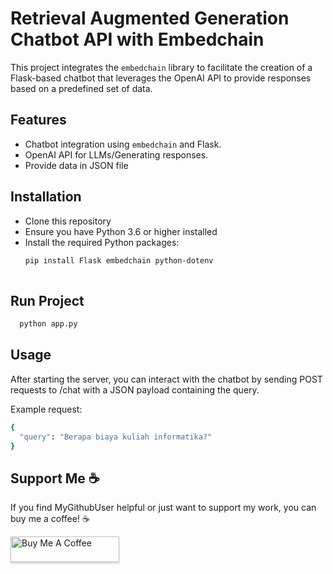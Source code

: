 
# Retrieval Augmented Generation Chatbot API with Embedchain

This project integrates the `embedchain` library to facilitate the creation of a Flask-based chatbot that leverages the OpenAI API to provide responses based on a predefined set of data.

## Features

- Chatbot integration using `embedchain` and Flask.
- OpenAI API for LLMs/Generating responses.
- Provide data in JSON file

## Installation

- Clone this repository
- Ensure you have Python 3.6 or higher installed
- Install the required Python packages:
  ```sh
  pip install Flask embedchain python-dotenv
    
## Run Project

```bash
  python app.py
```

## Usage
After starting the server, you can interact with the chatbot by sending POST requests to /chat with a JSON payload containing the query.

Example request:
```sh
{
  "query": "Berapa biaya kuliah informatika?"
}
```

## Support Me ☕

If you find MyGithubUser helpful or just want to support my work, you can buy me a coffee! ☕

<a href="https://www.buymeacoffee.com/fitriadyaa" target="_blank"><img src="https://www.buymeacoffee.com/assets/img/custom_images/orange_img.png" alt="Buy Me A Coffee" style="height: 41px !important;width: 174px !important;box-shadow: 0px 3px 2px 0px rgba(190, 190, 190, 0.5) !important;-webkit-box-shadow: 0px 3px 2px 0px rgba(190, 190, 190, 0.5) !important;" ></a>
